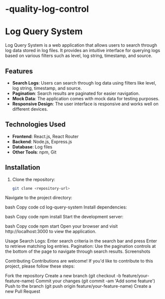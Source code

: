 # -quality-log-control
# Log Query System

Log Query System is a web application that allows users to search through log data stored in log files. It provides an intuitive interface for querying logs based on various filters such as level, log string, timestamp, and source.

## Features

- **Search Logs**: Users can search through log data using filters like level, log string, timestamp, and source.
- **Pagination**: Search results are paginated for easier navigation.
- **Mock Data**: The application comes with mock data for testing purposes.
- **Responsive Design**: The user interface is responsive and works well on different devices.

## Technologies Used

- **Frontend**: React.js, React Router
- **Backend**: Node.js, Express.js
- **Database**: Log files
- **Other Tools**: npm, Git

## Installation

1. Clone the repository:

   ```bash
   git clone <repository-url>
Navigate to the project directory:

bash
Copy code
cd log-query-system
Install dependencies:

bash
Copy code
npm install
Start the development server:

bash
Copy code
npm start
Open your browser and visit http://localhost:3000 to view the application.

Usage
Search Logs: Enter search criteria in the search bar and press Enter to retrieve matching log entries.
Pagination: Use the pagination controls at the bottom of the page to navigate through search results.
Screenshots


Contributing
Contributions are welcome! If you'd like to contribute to this project, please follow these steps:

Fork the repository
Create a new branch (git checkout -b feature/your-feature-name)
Commit your changes (git commit -am 'Add some feature')
Push to the branch (git push origin feature/your-feature-name)
Create a new Pull Request